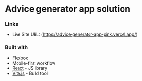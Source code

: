 # Advice generator app solution

### Links

- Live Site URL: (https://advice-generator-app-pink.vercel.app/)

### Built with

- Flexbox
- Mobile-first workflow
- [React](https://reactjs.org/) - JS library
- [Vite.js](https://vitejs.dev/) - Build tool
